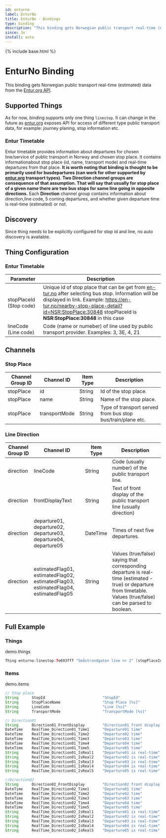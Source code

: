 ```yaml
---
id: enturno
label: EnturNo
title: EnturNo - Bindings
type: binding
description: "This binding gets Norwegian public transport real-time (estimated) data from the [Entur.org API](https://developer.entur.org/pages-intro-overview)."
since: 3x
install: auto
---
```


<!-- Attention authors: Do not edit directly. Please add your changes to the appropriate source repository -->

{% include base.html %}

# EnturNo Binding

This binding gets Norwegian public transport real-time (estimated) data from the [Entur.org API](https://developer.entur.org/pages-intro-overview).

## Supported Things

As for now, binding supports only one thing `linestop`.
It can change in the future as [entur.org](https://developer.entur.org) exposes API for access of different type public transport data, for example: journey planing, stop information etc.

### Entur Timetable

Entur timetable provides information about departures for chosen line/service of public transport in Norway and chosen stop place.
It contains informationabout stop place (id, name, transport mode) and real-time departures from that place.
**It is worth noting that binding is thought to be primarily used for busdepartures (can work for other supported by [entur.org](https://developer.entur.org/pages-intro-overview) transport types).
Two Direction channel groups are consequence of that assumption.
That will say that usually for stop place of a given name there are two bus stops for same line going in opposite directions.**
Each **Direction** channel group contains information about direction,line code, 5 coming departures, and whether given departure time is real-time (estimated) or not.

## Discovery

Since thing needs to be explicitly configured for stop id and line, no auto discovery is available.

## Thing Configuration

### Entur Timetable

| Parameter                 | Description                                                                                                                                                                                                                                                                  |
|---------------------------|------------------------------------------------------------------------------------------------------------------------------------------------------------------------------------------------------------------------------------------------------------------------------|
| stopPlaceId (Stop code)   | Unique id of stop place that can be get from [en-tur.no](https://en-tur.no) after selecting bus stop. Information will be displayed in link. Example: <https://en-tur.no/nearby-stop-place-detail?id=NSR:StopPlace:30848> stopPlaceId is **NSR:StopPlace:30848** in this case|
| lineCode (Line code)      | Code (name or numeber) of line used by public transport provider. Examples: 3, 3E, 4, 21                                                                                                                                                                                     |

## Channels

### Stop Place

| Channel Group ID | Channel ID      | Item Type | Description                                                 |
|------------------|-----------------|-----------|-------------------------------------------------------------|
| stopPlace        | id              | String    | Id of the stop place.                                       |
| stopPlace        | name            | String    | Name of the stop place.                                     |
| stopPlace        | transportMode   | String    | Type of transport served from bus stop bus/train/plane etc. |

### Line Direction

| Channel Group ID  | Channel ID                                                                            | Item Type | Description                                                                                                                                                           |
|-------------------|---------------------------------------------------------------------------------------|-----------|-----------------------------------------------------------------------------------------------------------------------------------------------------------------------|
| direction         | lineCode                                                                              | String    | Code (usually number) of the public transport line.                                                                                                                   |
| direction         | frontDisplayText                                                                      | String    | Text of front display of the public transport line (usually direction)                                                                                                |
| direction         | departure01, departure02, departure03, departure04, departure05                       | DateTime  | Times of next five departures.                                                                                                                                        |
| direction         | estimatedFlag01, estimatedFlag02, estimatedFlag03, estimatedFlag04, estimatedFlag05   | String    | Values (true/false) saying that corresponding departure is real-time (estimated - true) or departure from timetable. Values (true/false) can be parsed to boolean.    |

## Full Example

### Things

demo.things

```java
Thing enturno:linestop:7e693fff "Småstrandgaten line nr 2" [stopPlaceId="NSR:StopPlace:30848", lineCode="2"]
```

### Items

demo.items

```java
// Stop place
String      StopId                          "StopId"                        {channel="enturno:linestop:7e693fff:stopPlace#id"}
String      StopPlaceName                   "Stop Place [%s]"               {channel="enturno:linestop:7e693fff:stopPlace#name"}
String      LineCode                        "Line [%s]"                     {channel="enturno:linestop:7e693fff:Direction01#lineCode"}
String      TransportMode                   "TransportMode [%s]"            {channel="enturno:linestop:7e693fff:stopPlace#transportMode"}

// Direction01
String      Direction01_FrontDisplay        "Direction01 front display [%s]"    {channel="enturno:linestop:7e693fff:Direction01#frontDisplayText"}
DateTime    RealTime_Direction01_Time1      "Departure01 time"                  {channel="enturno:linestop:7e693fff:Direction01#departure01"}
DateTime    RealTime_Direction01_Time2      "Departure02 time"                  {channel="enturno:linestop:7e693fff:Direction01#departure02"}
DateTime    RealTime_Direction01_Time3      "Departure03 time"                  {channel="enturno:linestop:7e693fff:Direction01#departure03"}
DateTime    RealTime_Direction01_Time4      "Departure04 time"                  {channel="enturno:linestop:7e693fff:Direction01#departure04"}
DateTime    RealTime_Direction01_Time5      "Departure05 time"                  {channel="enturno:linestop:7e693fff:Direction01#departure05"}
String      RealTime_Direction01_IsReal1    "Departure01 is real-time"          {channel="enturno:linestop:7e693fff:Direction01#estimatedFlag01"}
String      RealTime_Direction01_IsReal2    "Departure02 is real-time"          {channel="enturno:linestop:7e693fff:Direction01#estimatedFlag02"}
String      RealTime_Direction01_IsReal3    "Departure03 is real-time"          {channel="enturno:linestop:7e693fff:Direction01#estimatedFlag03"}
String      RealTime_Direction01_IsReal4    "Departure04 is real-time"          {channel="enturno:linestop:7e693fff:Direction01#estimatedFlag04"}
String      RealTime_Direction01_IsReal5    "Departure05 is real-time"          {channel="enturno:linestop:7e693fff:Direction01#estimatedFlag05"}

//Direction02
String      Direction02_FrontDisplay        "Direction02 front display [%s]"    {channel="enturno:linestop:7e693fff:Direction02#frontDisplayText"}
DateTime    RealTime_Direction02_Time1      "Departure01 time"                  {channel="enturno:linestop:7e693fff:Direction02#departure01"}
DateTime    RealTime_Direction02_Time2      "Departure02 time"                  {channel="enturno:linestop:7e693fff:Direction02#departure02"}
DateTime    RealTime_Direction02_Time3      "Departure03 time"                  {channel="enturno:linestop:7e693fff:Direction02#departure03"}
DateTime    RealTime_Direction02_Time4      "Departure04 time"                  {channel="enturno:linestop:7e693fff:Direction02#departure04"}
DateTime    RealTime_Direction02_Time5      "Departure05 time"                  {channel="enturno:linestop:7e693fff:Direction02#departure05"}
String      RealTime_Direction02_IsReal1    "Departure01 is real-time"          {channel="enturno:linestop:7e693fff:Direction02#estimatedFlag01"}
String      RealTime_Direction02_IsReal2    "Departure02 is real-time"          {channel="enturno:linestop:7e693fff:Direction02#estimatedFlag02"}
String      RealTime_Direction02_IsReal3    "Departure03 is real-time"          {channel="enturno:linestop:7e693fff:Direction02#estimatedFlag03"}
String      RealTime_Direction02_IsReal4    "Departure04 is real-time"          {channel="enturno:linestop:7e693fff:Direction02#estimatedFlag04"}
String      RealTime_Direction02_IsReal5    "Departure05 is real-time"          {channel="enturno:linestop:7e693fff:Direction02#estimatedFlag05"}
```
